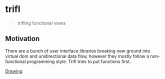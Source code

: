 trifl
=====

> trifling functional views

Motivation
----------

There are a bunch of user interface libraries breaking new ground into
virtual dom and unidirectional data flow, however they mostly follow a
non-functional programming style. Trifl tries to put functions first.

[Drawing](https://algesten.github.io/trifl/assets/trifl-flow.svg)

